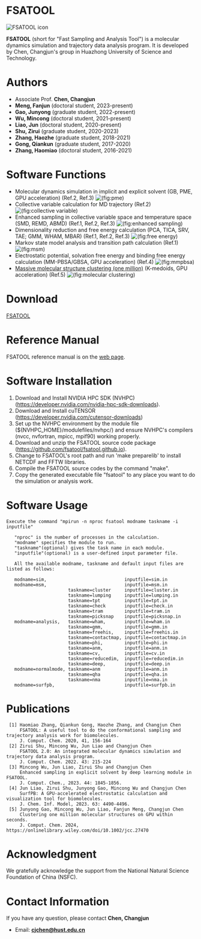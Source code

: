 # FSATOOL
![FSATOOL icon](https://github.com/fsatool/fsatool.github.io/blob/master/images/manual/1.jpg)

**FSATOOL** (short for "Fast Sampling and Analysis Tool") is a molecular dynamics simulation and trajectory data analysis program. It is developed by Chen, Changjun's group in Huazhong University of Science and Technology.

# Authors

* Associate Prof. **Chen, Changjun**
* **Meng, Fanjun** (doctoral student, 2023-present)
* **Gao, Junyong** (graduate student, 2022-present)
* **Wu, Mincong** (doctoral student, 2021-present)
* **Liao, Jun** (doctoral student, 2020-present)
* **Shu, Zirui** (graduate student, 2020-2023)
* **Zhang, Haozhe** (graduate student, 2018-2021)
* **Gong, Qiankun** (graduate student, 2017-2020)
* **Zhang, Haomiao** (doctoral student, 2016-2021)

# Software Functions

* Molecular dynamics simulation in implicit and explicit solvent (GB, PME, GPU acceleration) (Ref.2, Ref.3)
  ![(fig:pme)](https://github.com/fsatool/fsatool.github.io/blob/master/images/manual/pme.jpg)
* Collective variable calculation for MD trajectory (Ref.2)
  ![(fig:collective variable)](https://github.com/fsatool/fsatool.github.io/blob/master/images/manual/cv.jpg)
* Enhanced sampling in collective variable space and temperature space (SMD, REMD, ABMD) (Ref.1, Ref.2, Ref.3)
  ![(fig:enhanced sampling)](https://github.com/fsatool/fsatool.github.io/blob/master/images/manual/enhanced_sampling.jpg)
* Dimensionality reduction and free energy calculation (PCA, TICA, SRV, TAE; GMM, WHAM, MBAR) (Ref.1, Ref.2, Ref.3)
  ![(fig:free energy)](https://github.com/fsatool/fsatool.github.io/blob/master/images/manual/free_energy.png)
* Markov state model analysis and transition path calculation (Ref.1)
  ![(fig:msm)](https://github.com/fsatool/fsatool.github.io/blob/master/images/manual/msm.jpg)
* Electrostatic potential, solvation free energy and binding free energy calculation (MM-PBSA/GBSA, GPU acceleration) (Ref.4)
  ![(fig:mmpbsa)](https://github.com/fsatool/fsatool.github.io/blob/master/images/manual/mmpbsa.jpg)
* [Massive molecular structure clustering (one million)](https://github.com/fsatool/fsatool.github.io/wiki/Clustering) (K-medoids, GPU acceleration) (Ref.5)
  ![(fig:molecular clustering)](https://github.com/fsatool/fsatool.github.io/blob/master/images/manual/cluster.jpg)

# Download
[FSATOOL](https://github.com/fsatool/fsatool.github.io)

# Reference Manual
  FSATOOL reference manual is on the [web page](https://github.com/fsatool/fsatool.github.io/wiki).
  
# Software Installation
1. Download and Install NVIDIA HPC SDK (NVHPC) (https://developer.nvidia.com/nvidia-hpc-sdk-downloads).
2. Download and Install cuTENSOR (https://developer.nvidia.com/cutensor-downloads)
3. Set up the NVHPC environment by the module file (${NVHPC_HOME}/modulefiles/nvhpc/) and ensure NVHPC's compilers (nvcc, nvfortran, mpicc, mpif90) working properly.
4. Download and unzip the FSATOOL source code package (https://github.com/fsatool/fsatool.github.io).
5. Change to FSATOOL's root path and run 'make preparelib' to install NETCDF and FFTW libraries.
6. Compile the FSATOOL source codes by the command "make".
7. Copy the generated executable file "fsatool" to any place you want to do the simulation or analysis work.

# Software Usage
```
Execute the command "mpirun -n nproc fsatool modname taskname -i inputfile"

   "nproc" is the number of processes in the calculation.
   "modname" specifies the module to run.
   "taskname"(optional) gives the task name in each module.
   "inputfile"(optional) is a user-defined input parameter file.

   All the available modname, taskname and default input files are listed as follows:

   modname=sim,                             inputfile=sim.in
   modname=msm,                             inputfile=msm.in
                       taskname=cluster     inputfile=cluster.in
                       taskname=lumping     inputfile=lumping.in
                       taskname=tpt         inputfile=tpt.in
                       taskname=check       inputfile=check.in
                       taskname=tram        inputfile=tram.in
                       taskname=picksnap    inputfile=picksnap.in
   modname=analysis,   taskname=wham,       inputfile=wham.in
                       taskname=gmm,        inputfile=gmm.in
                       taskname=freehis,    inputfile=freehis.in
                       taskname=contactmap, inputfile=contactmap.in
                       taskname=phi,        inputfile=phi.in
                       taskname=anm,        inputfile=anm.in
                       taskname=cv,         inputfile=cv.in
                       taskname=reducedim,  inputfile=reducedim.in
                       taskname=deep,       inputfile=deep.in
   modname=normalmode, taskname=anm         inputfile=anm.in
                       taskname=qha         inputfile=qha.in
                       taskname=nma         inputfile=nma.in
   modname=surfpb,                          inputfile=surfpb.in
```

# Publications
```
 [1] Haomiao Zhang, Qiankun Gong, Haozhe Zhang, and Changjun Chen                                  
     FSATOOL: A useful tool to do the conformational sampling and trajectory analysis work for biomolecules.                                               
     J. Comput. Chem. 2020, 41, 156-164
 [2] Zirui Shu, Mincong Wu, Jun Liao and Changjun Chen                                        
     FSATOOL 2.0: An integrated molecular dynamics simulation and trajectory data analysis program. 
     J. Comput. Chem. 2022. 43: 215-224
 [3] Mincong Wu, Jun Liao, Zirui Shu and Changjun Chen
     Enhanced sampling in explicit solvent by deep learning module in FSATOOL.
     J. Comput. Chem., 2023. 44: 1845-1856.   
 [4] Jun Liao, Zirui Shu, Junyong Gao, Mincong Wu and Changjun Chen
     SurfPB: A GPU-accelerated electrostatic calculation and visualization tool for biomolecules.
     J. Chem. Inf. Model, 2023. 63: 4490-4496.
 [5] Junyong Gao, Mincong Wu, Jun Liao, Fanjun Meng, Changjun Chen
     Clustering one million molecular structures on GPU within seconds.
     J. Comput. Chem. 2024, https://onlinelibrary.wiley.com/doi/10.1002/jcc.27470
```

# Acknowledgment

We gratefully acknowledge the support from the National Natural Science Foundation of China (NSFC).

# Contact Information

If you have any question, please contact **Chen, Changjun**
* Email: **cjchen@hust.edu.cn**
